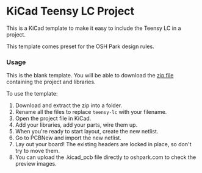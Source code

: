 # KiCad Teensy LC Project

This is a KiCad template to make it easy to include the Teensy LC in a project. 

This template comes preset for the OSH Park design rules.

### Usage

This is the blank template. You will be able to download the <a href="#">zip file</a> containing the project and libraries.

To use the template:

1. Download and extract the zip into a folder.
1. Rename all the files to replace `teensy-lc` with your filename. 
1. Open the project file in KiCad.
1. Add your libraries, add your parts, wire them up.
1. When you're ready to start layout, create the new netlist. 
1. Go to PCBNew and import the new netlist. 
1. Lay out your board! The existing headers are locked in place, so don't try to move them.
1. You can upload the .kicad_pcb file directly to oshpark.com to check the preview images.

